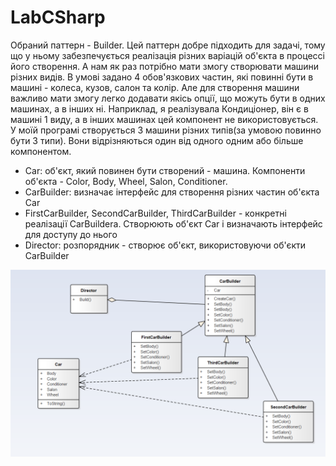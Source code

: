 # LabCSharp

Обраний паттерн - Builder. 
Цей паттерн добре підходить для задачі, тому що у ньому забезпечується 
реалізація різних варіацій об'єкта в процессі його створення. А нам як 
раз потрібно мати змогу створювати машини різних видів. В умові 
задано 4 обов'язкових частин, які повинні бути в машині - колеса, кузов, 
салон та колір. Але для створення машини важливо мати змогу легко додавати 
якісь опції, що можуть бути в одних машинах, а в інших ні. Наприклад, я 
реалізувала Кондиціонер, він є в машині 1 виду, а в інших машинах цей 
компонент не використовується.
У моїй програмі створується 3 машини різних типів(за умовою повинно бути 3 типи).
Вони відрізняються один від одного одним або більше компонентом. 

 - Car: об'єкт, який повинен бути створений - машина. Компоненти об'єкта - 
Color, Body, Wheel, Salon, Conditioner.
- CarBuilder: визначає інтерфейс для створення різних частин об'єкта Car
- FirstCarBuilder, SecondCarBuilder, ThirdCarBuilder - конкретні реалізації
 CarBuildera. Створюють об'єкт Car і визначають інтерфейс для доступу до нього
- Director: розпорядник - створює об'єкт, використовуючи об'єкти CarBuilder

![alt text](https://github.com/Ines1999/LabCSharp/blob/Lab1/1lab.PNG)
